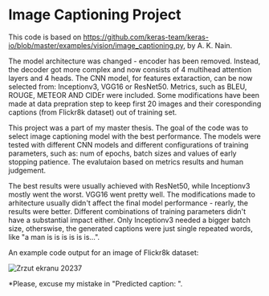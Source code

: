# Image Captioning Project
This code is based on https://github.com/keras-team/keras-io/blob/master/examples/vision/image_captioning.py, by A. K. Nain.

The model architecture was changed - encoder has been removed. Instead, the decoder got more complex and now consists of 4 multihead attention layers and 4 heads.
The CNN model, for features extaraction, can be now selected from: Inceptionv3, VGG16 or ResNet50.
Metrics, such as BLEU, ROUGE, METEOR AND CIDEr were included. 
Some modifications have been made at data prepration step to keep first 20 images and their coresponding captions (from Flickr8k dataset) out of training set.

This project was a part of my master thesis. The goal of the code was to select image captioning model with the best performance. The models were tested with different CNN models and different configurations of training parameters, such as: num of epochs, batch sizes and values of early stopping patience. The evalutaion based on metrics results and human judgement.

The best results were usually achieved with ResNet50, while Inceptionv3 mostly went the worst. VGG16 went pretty well. The modifications made to arhitecture usually didn't affect the final model performance - rearly, the results were better. Different combinations of training parameters didn't have a substantial impact either. Only Inceptionv3 needed a bigger batch size, otherswise, the generated captions were just single repeated words, like "a man is is is is is is...".

An example code output for an image of Flickr8k dataset:



![Zrzut ekranu 20237](https://github.com/wikhud/Image-Captioning-Project/assets/99511332/f60aec53-1369-4456-9112-c5e96d8f8efd)





*Please, excuse my mistake in "Predicted caption: ".
